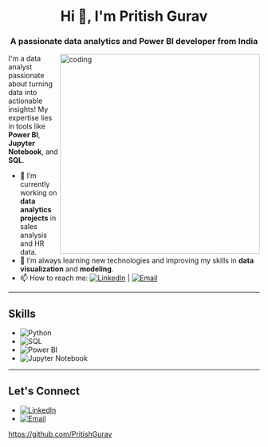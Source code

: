 <h1 align="center"> Hi 👋, I'm Pritish Gurav</h1>
<h3 align="center">A passionate data analytics and Power BI developer from India</h3>

<img align="right" alt="coding" width="400" src="https://github.com/user-attachments/assets/06376c50-f1cb-4743-b49c-d8e69004bb81" />

I'm a data analyst passionate about turning data into actionable insights! My expertise lies in tools like **Power BI**, **Jupyter Notebook**, and **SQL**.

- 🔭 I’m currently working on **data analytics projects** in sales analysis and HR data.
- 🌱 I’m always learning new technologies and improving my skills in **data visualization** and **modeling**.
- 📫 How to reach me: [![LinkedIn](https://img.shields.io/badge/LinkedIn-0077B5?style=for-the-badge&logo=linkedin&logoColor=white)](https://www.linkedin.com/in/pritish-gurav009/) | [![Email](https://img.shields.io/badge/Email-D14836?style=for-the-badge&logo=gmail&logoColor=white)](pritishgurav3418@gmail.com)

---

## Skills

- ![Python](https://img.shields.io/badge/Python-3776AB?style=for-the-badge&logo=python&logoColor=white)
- ![SQL](https://img.shields.io/badge/SQL-336791?style=for-the-badge&logo=postgresql&logoColor=white)
- ![Power BI](https://img.shields.io/badge/Power_BI-F2C811?style=for-the-badge&logo=powerbi&logoColor=black)
- ![Jupyter Notebook](https://img.shields.io/badge/Jupyter-FF8500?style=for-the-badge&logo=jupyter&logoColor=white)

---

## Let's Connect
- [![LinkedIn](https://img.shields.io/badge/LinkedIn-0077B5?style=for-the-badge&logo=linkedin&logoColor=white)](https://www.linkedin.com/in/pritish-gurav009/)
- [![Email](https://img.shields.io/badge/Email-D14836?style=for-the-badge&logo=gmail&logoColor=white)](pritishgurav3418@gmail.com)


https://github.com/PritishGurav


